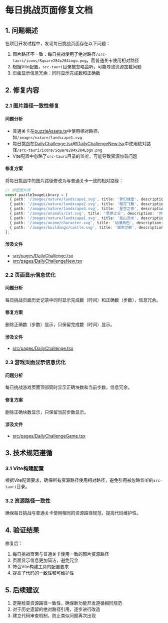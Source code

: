 # 每日挑战页面修复文档

## 1. 问题概述

在项目开发过程中，发现每日挑战页面存在以下问题：
1. 图片路径不一致：每日挑战使用了绝对路径`/src-tauri/icons/Square284x284Logo.png`，而普通关卡使用相对路径
2. 根据Vite配置，`src-tauri`目录被忽略监听，可能导致资源加载问题
3. 页面显示信息冗余：同时显示完成数和正确数

## 2. 修复内容

### 2.1 图片路径一致性修复

#### 问题分析
- 普通关卡在[puzzleAssets.ts](file:///c:/Users/invain/Desktop/SLA-Puzzle/src/data/puzzleAssets.ts)中使用相对路径，如`/images/nature/landscape1.svg`
- 每日挑战在[DailyChallenge.tsx](file:///c:/Users/invain/Desktop/SLA-Puzzle/src/pages/DailyChallenge.tsx)和[DailyChallengeNew.tsx](file:///c:/Users/invain/Desktop/SLA-Puzzle/src/pages/DailyChallengeNew.tsx)中使用绝对路径`/src-tauri/icons/Square284x284Logo.png`
- Vite配置中忽略了`src-tauri`目录的监听，可能导致资源加载问题

#### 修复方案
将每日挑战中的图片路径修改为与普通关卡一致的相对路径：

```typescript
// 拼图图片库
const puzzleImageLibrary = [
  { path: '/images/nature/landscape1.svg', title: '梦幻城堡', description: '一座隐藏在云端的神秘城堡，等待着勇敢的冒险者来探索' },
  { path: '/images/nature/landscape2.svg', title: '樱花飞舞', description: '春日樱花盛开的美景' },
  { path: '/images/nature/landscape3.svg', title: '星空之夜', description: '浩瀚星空下的宁静夜晚' },
  { path: '/images/animals/cat.svg', title: '草原之王', description: '非洲草原上的雄狮，展现王者风范' },
  { path: '/images/nature/landscape1.svg', title: '高山流水', description: '壮丽的山脉与清澈的溪流' },
  { path: '/images/anime/character.svg', title: '动漫角色', description: '来自异世界的神秘角色' },
  { path: '/images/buildings/castle.svg', title: '城市之巅', description: '现代化都市的摩天大楼' }
];
```

#### 涉及文件
- [src/pages/DailyChallenge.tsx](file:///c:/Users/invain/Desktop/SLA-Puzzle/src/pages/DailyChallenge.tsx)
- [src/pages/DailyChallengeNew.tsx](file:///c:/Users/invain/Desktop/SLA-Puzzle/src/pages/DailyChallengeNew.tsx)

### 2.2 页面显示信息优化

#### 问题分析
每日挑战页面历史记录中同时显示完成数（时间）和正确数（步数），信息冗余。

#### 修复方案
删除正确数（步数）显示，只保留完成数（时间）显示。

#### 涉及文件
- [src/pages/DailyChallenge.tsx](file:///c:/Users/invain/Desktop/SLA-Puzzle/src/pages/DailyChallenge.tsx)

### 2.3 游戏页面显示信息优化

#### 问题分析
每日挑战游戏页面顶部同时显示正确块数和当前步数，信息冗余。

#### 修复方案
删除正确块数显示，只保留当前步数显示。

#### 涉及文件
- [src/pages/DailyChallengeGame.tsx](file:///c:/Users/invain/Desktop/SLA-Puzzle/src/pages/DailyChallengeGame.tsx)

## 3. 技术规范遵循

### 3.1 Vite构建配置
根据Vite配置要求，确保所有资源路径使用相对路径，避免引用被忽略监听的`src-tauri`目录。

### 3.2 资源路径一致性
确保每日挑战与普通关卡使用相同的资源路径规范，提高代码维护性。

## 4. 验证结果

修复后：
1. 每日挑战页面与普通关卡使用一致的图片资源路径
2. 页面显示信息更加简洁，避免冗余
3. 符合Vite构建工具的配置要求
4. 提高了代码的一致性和可维护性

## 5. 后续建议

1. 定期检查资源路径一致性，确保新功能开发遵循相同规范
2. 对于历史遗留的绝对路径引用，逐步进行改造
3. 建立代码审查机制，防止类似问题再次出现